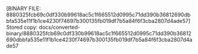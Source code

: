[BINARY FILE: 8880325fcb69c0df330b99618ac5c1f665512d0995c71dd390b36812690dbbfa535e11f1b1ce4230f74697b300135fb019df7b5a84f6f3cba2807d4ade57]
Stored copy: docs/converted-binary/8880325fcb69c0df330b99618ac5c1f665512d0995c71dd390b36812690dbbfa535e11f1b1ce4230f74697b300135fb019df7b5a84f6f3cba2807d4ade57
